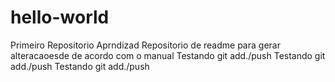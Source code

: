 # hello-world
Primeiro Repositorio Aprndizad
Repositorio de readme para gerar alteracaoesde 
de acordo com o manual
Testando git add./push
Testando git add./push
Testando git add./push